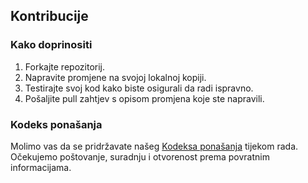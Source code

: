 ## Kontribucije
### Kako doprinositi
1. Forkajte repozitorij.
2. Napravite promjene na svojoj lokalnoj kopiji.
3. Testirajte svoj kod kako biste osigurali da radi ispravno.
4. Pošaljite pull zahtjev s opisom promjena koje ste napravili.

### Kodeks ponašanja
Molimo vas da se pridržavate našeg [Kodeksa ponašanja](link_do_kodeksa) tijekom rada. Očekujemo poštovanje, suradnju i otvorenost prema povratnim informacijama.
